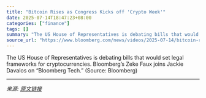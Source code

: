 ```yaml
---
title: "Bitcoin Rises as Congress Kicks off 'Crypto Week'"
date: 2025-07-14T18:47:23+08:00
categories: ["finance"]
tags: []
summary: "The US House of Representatives is debating bills that would set legal frameworks for cryptocurrencies. Bloomberg’s Zeke Faux joins Jackie Davalos on “Bloomberg Tech.” (Source: Bloomberg)"
source_url: "https://www.bloomberg.com/news/videos/2025-07-14/bitcoin-rises-as-congress-kicks-off-crypto-week-video"
---
```


The US House of Representatives is debating bills that would set legal frameworks for cryptocurrencies. Bloomberg’s Zeke Faux joins Jackie Davalos on “Bloomberg Tech.” (Source: Bloomberg)

---

*来源: [原文链接](https://www.bloomberg.com/news/videos/2025-07-14/bitcoin-rises-as-congress-kicks-off-crypto-week-video)*
